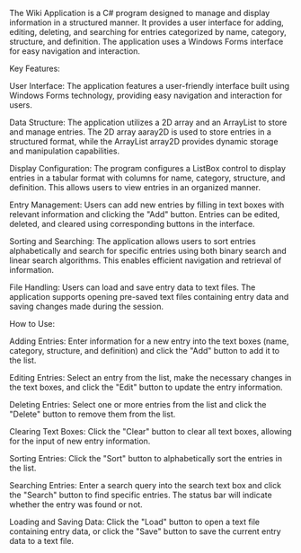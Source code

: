 The Wiki Application is a C# program designed to manage and display information in a structured manner. It provides a user interface for adding, editing, deleting, and searching for entries categorized by name, category, structure, and definition. The application uses a Windows Forms interface for easy navigation and interaction.

Key Features:

User Interface: The application features a user-friendly interface built using Windows Forms technology, providing easy navigation and interaction for users.

Data Structure: The application utilizes a 2D array and an ArrayList to store and manage entries. The 2D array aaray2D is used to store entries in a structured format, while the ArrayList array2D provides dynamic storage and manipulation capabilities.

Display Configuration: The program configures a ListBox control to display entries in a tabular format with columns for name, category, structure, and definition. This allows users to view entries in an organized manner.

Entry Management: Users can add new entries by filling in text boxes with relevant information and clicking the "Add" button. Entries can be edited, deleted, and cleared using corresponding buttons in the interface.

Sorting and Searching: The application allows users to sort entries alphabetically and search for specific entries using both binary search and linear search algorithms. This enables efficient navigation and retrieval of information.

File Handling: Users can load and save entry data to text files. The application supports opening pre-saved text files containing entry data and saving changes made during the session.

How to Use:

Adding Entries: Enter information for a new entry into the text boxes (name, category, structure, and definition) and click the "Add" button to add it to the list.

Editing Entries: Select an entry from the list, make the necessary changes in the text boxes, and click the "Edit" button to update the entry information.

Deleting Entries: Select one or more entries from the list and click the "Delete" button to remove them from the list.

Clearing Text Boxes: Click the "Clear" button to clear all text boxes, allowing for the input of new entry information.

Sorting Entries: Click the "Sort" button to alphabetically sort the entries in the list.

Searching Entries: Enter a search query into the search text box and click the "Search" button to find specific entries. The status bar will indicate whether the entry was found or not.

Loading and Saving Data: Click the "Load" button to open a text file containing entry data, or click the "Save" button to save the current entry data to a text file.
